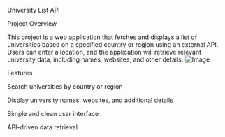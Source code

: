 University List API

Project Overview

This project is a web application that fetches and displays a list of universities based on a specified country or region using an external API. Users can enter a location, and the application will retrieve relevant university data, including names, websites, and other details.
![Image](https://github.com/user-attachments/assets/80c1e310-2db1-4e73-b6bb-2131783116e9)

Features

Search universities by country or region

Display university names, websites, and additional details

Simple and clean user interface

API-driven data retrieval
